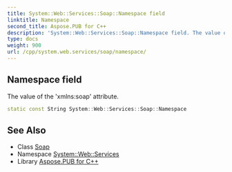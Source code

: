 ```yaml
---
title: System::Web::Services::Soap::Namespace field
linktitle: Namespace
second_title: Aspose.PUB for C++
description: 'System::Web::Services::Soap::Namespace field. The value of the ''xmlns:soap'' attribute in C++.'
type: docs
weight: 900
url: /cpp/system.web.services/soap/namespace/
---
```

## Namespace field


The value of the 'xmlns:soap' attribute.

```cpp
static const String System::Web::Services::Soap::Namespace
```

## See Also

* Class [Soap](../)
* Namespace [System::Web::Services](../../)
* Library [Aspose.PUB for C++](../../../)
